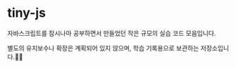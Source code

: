 # tiny-js

자바스크립트를 잠시나마 공부하면서 만들었던 작은 규모의 실습 코드 모음입니다.

별도의 유지보수나 확장은 계획되어 있지 않으며, 학습 기록용으로 보관하는 저장소입니다.🙇‍♂️

